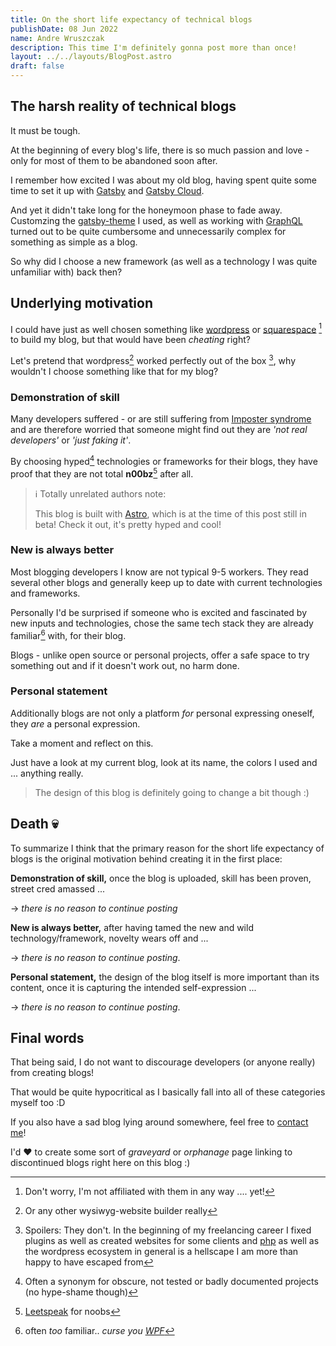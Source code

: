 ```yaml
---
title: On the short life expectancy of technical blogs
publishDate: 08 Jun 2022
name: Andre Wruszczak
description: This time I'm definitely gonna post more than once!
layout: ../../layouts/BlogPost.astro
draft: false  
---
```


## **The harsh reality of technical blogs**

It must be tough. 

At the beginning of every blog's life, there is so much passion and love - only for most of them to be abandoned soon after.

I remember how excited I was about my old blog, having spent quite some time to set it up with [Gatsby](https://www.gatsbyjs.com/) and [Gatsby Cloud](http://localhost:3000/posts/valentines).

And yet it didn't take long for the honeymoon phase to fade away. 
Customzing the [gatsby-theme](https://github.com/LekoArts/gatsby-starter-minimal-blog) I used, as well as working with [GraphQL](https://graphql.org/) turned out to be quite cumbersome and unnecessarily complex for something as simple as a blog. 

So why did I choose a new framework (as well as a technology I was quite unfamiliar with) back then?

## **Underlying motivation**

I could have just as well chosen something like [wordpress](https://wordpress.com/) or [squarespace](https://www.squarespace.com/) [^affiliate] to build my blog, but that would have been _cheating_ right? 

Let's pretend that wordpress[^wysiwyg]  worked perfectly out of the box [^website-builder], why wouldn't I choose something like that for my blog?

### Demonstration of skill

Many developers suffered - or are still suffering from [Imposter syndrome](https://en.wikipedia.org/wiki/Impostor_syndrome) and are therefore worried that someone might find out they are _'not real developers'_ or _'just faking it'_. 

By choosing hyped[^hype] technologies or frameworks for their blogs, they have proof that they are not total **n00bz**[^leetspeak] after all.

> ℹ️ Totally unrelated authors note: 
> 
> This blog is built with [Astro](https://astro.build/), which is at the time of this post still in beta! Check it out, it's pretty hyped and cool!  

### New is always better

Most blogging developers I know are not typical 9-5 workers.
They read several other blogs and generally keep up to date with current technologies and frameworks.

Personally I'd be surprised if someone who is excited and fascinated by new inputs and technologies, chose the same tech stack they are already familiar[^familiar] with, for their blog.

Blogs - unlike open source or personal projects, offer a safe space to try something out and if it doesn't work out, no harm done. 

### Personal statement

Additionally blogs are not only a platform _for_ personal expressing oneself, they _are_ a personal expression.  

Take a moment and reflect on this.

Just have a look at my current blog, look at its name, the colors I used and ... anything really.

> The design of this blog is definitely going to change a bit though :)  

## **Death 💀**

To summarize I think that the primary reason for the short life expectancy of blogs is the original motivation behind creating it in the first place:

**Demonstration of skill,** once the blog is uploaded, skill has been proven, street cred amassed ... 

-> *there is no reason to continue posting*

**New is always better,** after having tamed the new and wild technology/framework, novelty wears off and ...

-> *there is no reason to continue posting*.

**Personal statement,** the design of the blog itself is more important than its content, once it is capturing the intended self-expression ...

-> *there is no reason to continue posting*.

## **Final words**

That being said, I do not want to discourage developers (or anyone really) from creating blogs!

That would be quite hypocritical as I basically fall into all of these categories myself too :D

If you also have a sad blog lying around somewhere, feel free to [contact me](mailto:avataw.dev@gmail.com)!

I'd ❤ to create some sort of _graveyard_ or _orphanage_ page linking to discontinued blogs right here on this blog :)


[^affiliate]: Don't worry, I'm not affiliated with them in any way .... yet!
[^wysiwyg]: Or any other wysiwyg-website builder really
[^website-builder]: Spoilers: They don't. In the beginning of my freelancing career I fixed plugins as well as created websites for some clients and [php](https://www.php.net/) as well as the wordpress ecosystem in general is a hellscape I am more than happy to have escaped from
[^hype]: Often a synonym for obscure, not tested or badly documented projects (no hype-shame though)
[^leetspeak]: [Leetspeak](https://en.wikipedia.org/wiki/Leet) for noobs[^slang]
[^slang]: [Slang](https://www.urbandictionary.com/define.php?term=Noob) for newbies ;p
[^familiar]: often *too* familiar.. *curse you [WPF](https://en.wikipedia.org/wiki/Windows_Presentation_Foundation)*